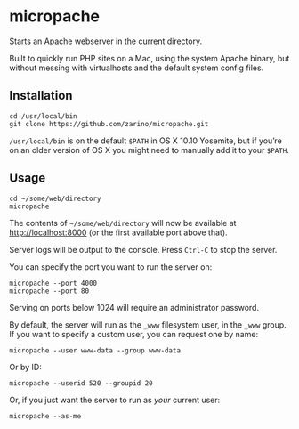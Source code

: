 # micropache

Starts an Apache webserver in the current directory.

Built to quickly run PHP sites on a Mac, using the system Apache binary, but without messing with virtualhosts and the default system config files.

## Installation

    cd /usr/local/bin
    git clone https://github.com/zarino/micropache.git

`/usr/local/bin` is on the default `$PATH` in OS X 10.10 Yosemite, but if you’re on an older version of OS X you might need to manually add it to your `$PATH`.

## Usage

    cd ~/some/web/directory
    micropache

The contents of `~/some/web/directory` will now be available at
<http://localhost:8000> (or the first available port above that).

Server logs will be output to the console. Press `Ctrl-C` to stop the server.

You can specify the port you want to run the server on:

    micropache --port 4000
    micropache --port 80

Serving on ports below 1024 will require an administrator password.

By default, the server will run as the `_www` filesystem user, in the `_www`
group. If you want to specify a custom user, you can request one by name:

    micropache --user www-data --group www-data

Or by ID:

    micropache --userid 520 --groupid 20

Or, if you just want the server to run as _your_ current user:

    micropache --as-me
